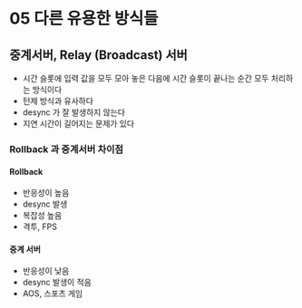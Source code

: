 # 05 다른 유용한 방식들

## 중계서버, Relay (Broadcast) 서버

- 시간 슬롯에 입력 값을 모두 모아 놓은 다음에 시간 슬롯이 끝나는 순간 모두 처리하는 방식이다
- 턴제 방식과 유사하다
- desync 가 잘 발생하지 않는다
- 지연 시간이 길어지는 문제가 있다

### Rollback 과 중계서버 차이점

#### Rollback

- 반응성이 높음
- desync 발생
- 복잡성 높음
- 격투, FPS

#### 중계 서버

- 반응성이 낮음
- desync 발생이 적음
- AOS, 스포츠 게임
